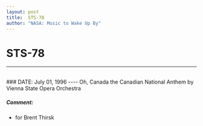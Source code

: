 ```yaml
---
layout: post
title:  STS-78
author: "NASA: Music to Wake Up By"
---
```


# STS-78
----
<br/>
### DATE: July 01, 1996
----
Oh, Canada the Canadian National Anthem by Vienna State Opera Orchestra

##### Comment:
* for Brent Thirsk
